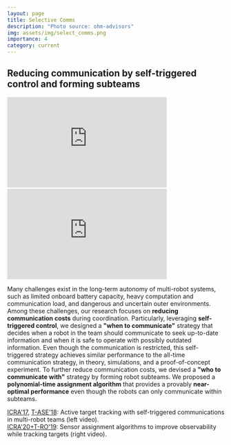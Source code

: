 ```yaml
---
layout: page
title: Selective Comms
description: "Photo source: ohm-advisors"
img: assets/img/select_comms.png
importance: 4
category: current
---
```


## Reducing communication by self-triggered control and forming subteams

<div class="row">
    <div class="col-sm mt-3 mt-md-0">
        <iframe width="370" height="210" src="https://www.youtube.com/embed/UcsRCc9cfns" frameborder="0" allowfullscreen></iframe> &nbsp;&nbsp;
        <iframe width="370" height="210" src="https://www.youtube.com/embed/YHz-NRubaAA" frameborder="0" allowfullscreen></iframe>
    </div>    
</div>



Many challenges exist in the long-term autonomy of multi-robot systems, such as limited onboard battery capacity, heavy computation and communication load, and dangerous and uncertain outer environments. Among these challenges, our research focuses on **reducing communication costs** during coordination. Particularly, leveraging **self-triggered control**, we designed a **"when to communicate"** strategy that decides when a robot in the team should communicate to seek up-to-date information and when it is safe to operate with possibly outdated information. Even though the communication is restricted, this self-triggered strategy achieves similar performance to the all-time communication strategy, in theory, simulations, and a proof-of-concept experiment. To further reduce communication costs, we devised a **"who to communicate with"** strategy by forming robot subteams. We proposed a **polynomial-time assignment algorithm** that provides a provably **near-optimal performance** even though the robots can only communicate within subteams.

[ICRA'17](https://ieeexplore.ieee.org/abstract/document/7989244), [T-ASE'18](https://ieeexplore.ieee.org/abstract/document/8466114): Active target tracking with self-triggered communications in multi-robot teams (left video). <br>
[ICRA'20+T-RO'19](https://ieeexplore.ieee.org/abstract/document/8747443): Sensor assignment algorithms to improve observability while tracking targets (right video).
